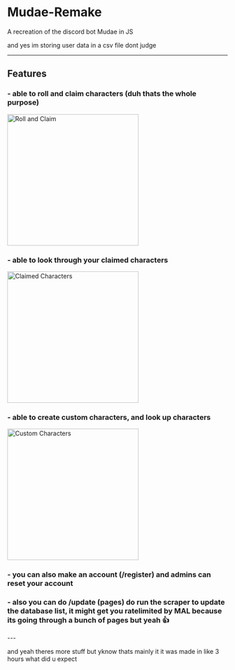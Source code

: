 # Mudae-Remake
A recreation of the discord bot Mudae in JS

and yes im storing user data in a csv file dont judge

---

## Features
<h3>- able to roll and claim characters (duh thats the whole purpose)</h3>
<img src="https://github.com/user-attachments/assets/ee25638a-d1ca-4d40-b77b-873f08580ec9" alt="Roll and Claim" width="300"/>

<h3>- able to look through your claimed characters</h3>
<img src="https://github.com/user-attachments/assets/489ddb3a-3df5-4952-9fda-23e4141449f3" alt="Claimed Characters" width="300"/>

<h3>- able to create custom characters, and look up characters</h3>
<img src="https://github.com/user-attachments/assets/7e077fbe-a2b8-4eb1-9279-cf86e3a43389" alt="Custom Characters" width="300"/>

<h3>- you can also make an account (/register) and admins can reset your account</h3>
<h3>- also you can do /update (pages) do run the scraper to update the database list, it might get you ratelimited by MAL because its going through a bunch of pages but yeah 👍 </h3>
---

and yeah theres more stuff but yknow thats mainly it
it was made in like 3 hours what did u expect
